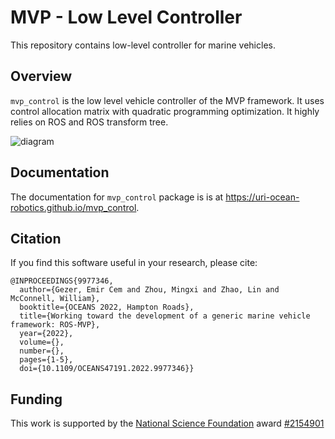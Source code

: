 # MVP - Low Level Controller

This repository contains low-level controller for marine vehicles.

## Overview

`mvp_control` is the low level vehicle controller of the MVP framework.
It uses control allocation matrix with quadratic programming optimization.
It highly relies on ROS and ROS transform tree.

![diagram](https://raw.githubusercontent.com/uri-ocean-robotics/mvp_control/master/docs/_static/diagram.svg)

## Documentation

The documentation for `mvp_control` package is is at https://uri-ocean-robotics.github.io/mvp_control.

## Citation

If you find this software useful in your research, please cite:

```
@INPROCEEDINGS{9977346,
  author={Gezer, Emir Cem and Zhou, Mingxi and Zhao, Lin and McConnell, William},
  booktitle={OCEANS 2022, Hampton Roads},
  title={Working toward the development of a generic marine vehicle framework: ROS-MVP},
  year={2022},
  volume={},
  number={},
  pages={1-5},
  doi={10.1109/OCEANS47191.2022.9977346}}
```

## Funding
This work is supported by the [National Science Foundation](https://www.nsf.gov/) award [#2154901](https://www.nsf.gov/awardsearch/showAward?AWD_ID=2154901&HistoricalAwards=false)

